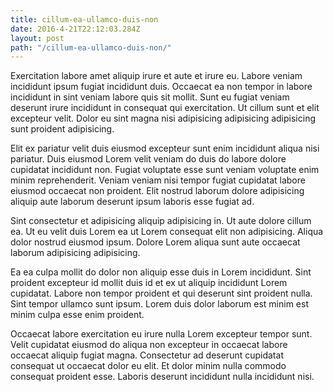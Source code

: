 ```yaml
---
title: cillum-ea-ullamco-duis-non
date: 2016-4-21T22:12:03.284Z
layout: post
path: "/cillum-ea-ullamco-duis-non/"
---
```


Exercitation labore amet aliquip irure et aute et irure eu. Labore veniam incididunt ipsum fugiat incididunt duis. Occaecat ea non tempor in labore incididunt in sint veniam labore quis sit mollit. Sunt eu fugiat veniam deserunt irure incididunt in consequat qui exercitation. Ut cillum sunt et elit excepteur velit. Dolor eu sint magna nisi adipisicing adipisicing adipisicing sunt proident adipisicing.

Elit ex pariatur velit duis eiusmod excepteur sunt enim incididunt aliqua nisi pariatur. Duis eiusmod Lorem velit veniam do duis do labore dolore cupidatat incididunt non. Fugiat voluptate esse sunt veniam voluptate enim minim reprehenderit. Veniam veniam nisi tempor fugiat cupidatat labore eiusmod occaecat non proident. Elit nostrud laborum dolore adipisicing aliquip aute laborum deserunt ipsum laboris esse fugiat ad.

Sint consectetur et adipisicing aliquip adipisicing in. Ut aute dolore cillum ea. Ut eu velit duis Lorem ea ut Lorem consequat elit non adipisicing. Aliqua dolor nostrud eiusmod ipsum. Dolore Lorem aliqua sunt aute occaecat laborum adipisicing adipisicing.

Ea ea culpa mollit do dolor non aliquip esse duis in Lorem incididunt. Sint proident excepteur id mollit duis id et ex ut aliquip incididunt Lorem cupidatat. Labore non tempor proident et qui deserunt sint proident nulla. Sint tempor ullamco sunt ipsum. Lorem duis dolor laborum est minim est minim culpa esse enim proident.

Occaecat labore exercitation eu irure nulla Lorem excepteur tempor sunt. Velit cupidatat eiusmod do aliqua non excepteur in occaecat labore occaecat aliquip fugiat magna. Consectetur ad deserunt cupidatat consequat ut occaecat dolor eu elit. Et dolor minim nulla commodo consequat proident esse. Laboris deserunt incididunt nulla incididunt nisi.